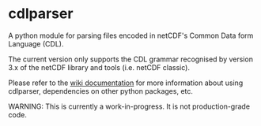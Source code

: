 cdlparser
=========

A python module for parsing files encoded in netCDF's Common Data form Language (CDL).

The current version only supports the CDL grammar recognised by version 3.x of the
netCDF library and tools (i.e. netCDF classic).

Please refer to the [wiki documentation](https://github.com/rockdoc/cdlparser/wiki)
for more information about using cdlparser, dependencies on other python packages, etc.

WARNING: This is currently a work-in-progress. It is not production-grade code.